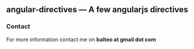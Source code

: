 ## angular-directives — A few angularjs directives

### Contact

For more information contact me on **balteo at gmail dot com**
